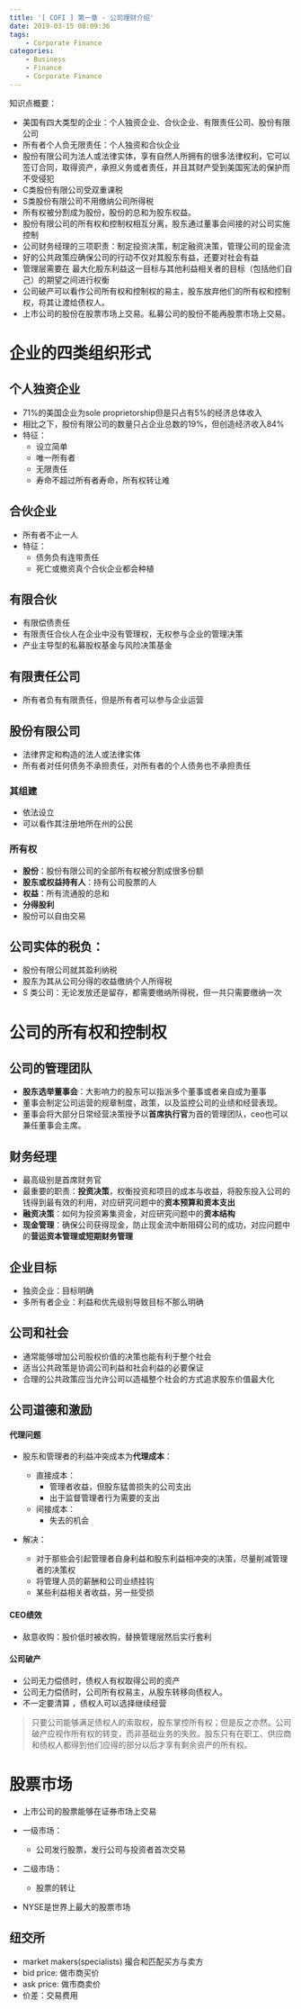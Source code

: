 ```yaml
---
title: '[ COFI ] 第一章 - 公司理财介绍'
date: 2019-03-15 08:09:36
tags:
	- Corporate Finance
categories:
	- Business
	- Finance
	- Corporate Finance
---
```


知识点概要：

- 美国有四大类型的企业：个人独资企业、合伙企业、有限责任公司、股份有限公司
- 所有者个人负无限责任：个人独资和合伙企业
- 股份有限公司为法人或法律实体，享有自然人所拥有的很多法律权利，它可以签订合同，取得资产，承担义务或者责任，并且其财产受到美国宪法的保护而不受侵犯
- C类股份有限公司受双重课税
- S类股份有限公司不用缴纳公司所得税
- 所有权被分割成为股份，股份的总和为股东权益。
- 股份有限公司的所有权和控制权相互分离，股东通过董事会间接的对公司实施控制
- 公司财务经理的三项职责：制定投资决策，制定融资决策，管理公司的现金流
- 好的公共政策应确保公司的行动不仅对其股东有益，还要对社会有益
- 管理层需要在 最大化股东利益这一目标与其他利益相关者的目标（包括他们自己）的期望之间进行权衡
- 公司破产可以看作公司所有权和控制权的易主，股东放弃他们的所有权和控制权，将其让渡给债权人。
- 上市公司的股份在股票市场上交易。私募公司的股份不能再股票市场上交易。

<!--more-->

# 企业的四类组织形式

## 个人独资企业

- 71%的美国企业为sole proprietorship但是只占有5%的经济总体收入
- 相比之下，股份有限公司的数量只占企业总数的19%，但创造经济收入84%
- 特征：
  - 设立简单
  - 唯一所有者
  - 无限责任
  - 寿命不超过所有者寿命，所有权转让难

## 合伙企业

- 所有者不止一人
- 特征：
  - 债务负有连带责任
  - 死亡或撤资真个合伙企业都会种植

## 有限合伙

- 有限偿债责任
- 有限责任合伙人在企业中没有管理权，无权参与企业的管理决策
- 产业主导型的私募股权基金与风险决策基金

## 有限责任公司

- 所有者负有有限责任，但是所有者可以参与企业运营

## 股份有限公司

- 法律界定和构造的法人或法律实体
- 所有者对任何债务不承担责任，对所有者的个人债务也不承担责任

### 其组建

- 依法设立
- 可以看作其注册地所在州的公民

### 所有权

- **股份**：股份有限公司的全部所有权被分割成很多份额
- **股东或权益持有人**：持有公司股票的人
- **权益**：所有流通股的总和
- **分得股利**
- 股份可以自由交易

## 公司实体的税负：

- 股份有限公司就其盈利纳税
- 股东为其从公司分得的收益缴纳个人所得税
- S 类公司：无论发放还是留存，都需要缴纳所得税，但一共只需要缴纳一次

# 公司的所有权和控制权

## 公司的管理团队

- **股东选举董事会**：大影响力的股东可以指派多个董事或者亲自成为董事
- 董事会制定公司运营的规章制度，政策，以及监控公司的业绩和经营表现。
- 董事会将大部分日常经营决策授予以**首席执行官**为首的管理团队，ceo也可以兼任董事会主席。

## 财务经理

- 最高级别是首席财务官
- 最重要的职责：**投资决策**，权衡投资和项目的成本与收益，将股东投入公司的钱得到最有效的利用，对应研究问题中的**资本预算和资本支出**
- **融资决策**：如何为投资筹集资金，对应研究问题中的**资本结构**
- **现金管理**：确保公司获得现金，防止现金流中断阻碍公司的成功，对应问题中的**营运资本管理或短期财务管理**

## 企业目标

- 独资企业：目标明确
- 多所有者企业：利益和优先级别导致目标不那么明确

## 公司和社会

- 通常能够增加公司股权价值的决策也能有利于整个社会
- 适当公共政策是协调公司利益和社会利益的必要保证
- 合理的公共政策应当允许公司以造福整个社会的方式追求股东价值最大化

## 公司道德和激励

#### 代理问题

- 股东和管理者的利益冲突成本为**代理成本**：
  - 直接成本：
    - 管理者收益，但股东猛兽损失的公司支出
    - 出于监督管理者行为需要的支出
  - 间接成本：
    - 失去的机会

- 解决：
  - 对于那些会引起管理者自身利益和股东利益相冲突的决策，尽量削减管理者的决策权
  - 将管理人员的薪酬和公司业绩挂钩
  - 某些利益相关者收益，另一些受损

#### CEO绩效

- 敌意收购：股价低时被收购，替换管理层然后实行套利

#### 公司破产

- 公司无力偿债时，债权人有权取得公司的资产
- 公司无力偿债时，公司所有权易主，从股东转移向债权人。
- 不一定要清算 ，债权人可以选择继续经营

> 只要公司能够满足债权人的索取权，股东掌控所有权；但是反之亦然。公司破产应视作所有权的转变，而非基础业务的失败。股东只有在职工、供应商和债权人都得到他们应得的部分以后才享有剩余资产的所有权。

# 股票市场

- 上市公司的股票能够在证券市场上交易
- 一级市场：
  - 公司发行股票，发行公司与投资者首次交易
- 二级市场：
  - 股票的转让

- NYSE是世界上最大的股票市场

## 纽交所

- market makers(specialists) 撮合和匹配买方与卖方
- bid price: 做市商买价
- ask price: 做市商卖价
- 价差：交易费用